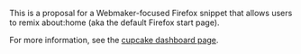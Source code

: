 
This is a proposal for a Webmaker-focused Firefox snippet that allows
users to remix about:home (aka the default Firefox start page).

For more information, see the [cupcake dashboard page][cupcake].

  [cupcake]: http://cupcakes.hivelearningnetworks.org/project/53a42a99b56db9e04a000007
